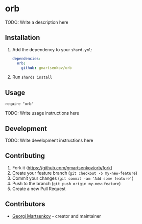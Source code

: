 # orb

TODO: Write a description here

## Installation

1. Add the dependency to your `shard.yml`:

   ```yaml
   dependencies:
     orb:
       github: gmartsenkov/orb
   ```

2. Run `shards install`

## Usage

```crystal
require "orb"
```

TODO: Write usage instructions here

## Development

TODO: Write development instructions here

## Contributing

1. Fork it (<https://github.com/gmartsenkov/orb/fork>)
2. Create your feature branch (`git checkout -b my-new-feature`)
3. Commit your changes (`git commit -am 'Add some feature'`)
4. Push to the branch (`git push origin my-new-feature`)
5. Create a new Pull Request

## Contributors

- [Georgi Martsenkov](https://github.com/gmartsenkov) - creator and maintainer
